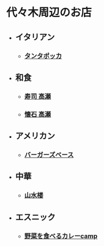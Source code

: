 # 代々木周辺のお店

- ## イタリアン
	- ### [タンタポッカ](https://tabelog.com/tokyo/A1304/A130403/13058484/)
- ## 和食
	- ### [寿司 高瀬](https://tabelog.com/tokyo/A1304/A130403/13174994/)
	- ### [懐石 高瀬](https://tabelog.com/tokyo/A1304/A130403/13009225/)
- ## アメリカン
	- ### [バーガーズベース](https://tabelog.com/tokyo/A1304/A130403/13041855/)
- ## 中華
	- ### [山水楼](https://tabelog.com/tokyo/A1304/A130403/13041643/)
- ## エスニック
	- ### [野菜を食べるカレーcamp](https://tabelog.com/tokyo/A1304/A130403/13036978/)
